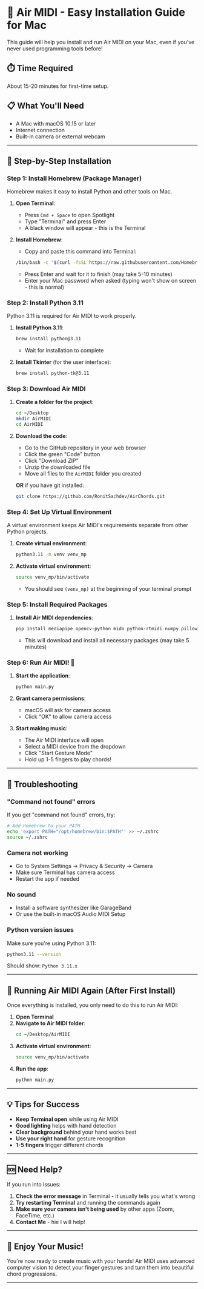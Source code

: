 # 🎹 Air MIDI - Easy Installation Guide for Mac

This guide will help you install and run Air MIDI on your Mac, even if you've never used programming tools before!

## ⏱️ Time Required
About 15-20 minutes for first-time setup.

## 📋 What You'll Need
- A Mac with macOS 10.15 or later
- Internet connection
- Built-in camera or external webcam

---

## 🚀 Step-by-Step Installation

### Step 1: Install Homebrew (Package Manager)

Homebrew makes it easy to install Python and other tools on Mac.

1. **Open Terminal**:
   - Press `Cmd + Space` to open Spotlight
   - Type "Terminal" and press Enter
   - A black window will appear - this is the Terminal

2. **Install Homebrew**:
   - Copy and paste this command into Terminal:
   ```bash
   /bin/bash -c "$(curl -fsSL https://raw.githubusercontent.com/Homebrew/install/HEAD/install.sh)"
   ```
   - Press Enter and wait for it to finish (may take 5-10 minutes)
   - Enter your Mac password when asked (typing won't show on screen - this is normal)

### Step 2: Install Python 3.11

Python 3.11 is required for Air MIDI to work properly.

1. **Install Python 3.11**:
   ```bash
   brew install python@3.11
   ```
   - Wait for installation to complete

2. **Install Tkinter** (for the user interface):
   ```bash
   brew install python-tk@3.11
   ```

### Step 3: Download Air MIDI

1. **Create a folder for the project**:
   ```bash
   cd ~/Desktop
   mkdir AirMIDI
   cd AirMIDI
   ```

2. **Download the code**:
   - Go to the GitHub repository in your web browser
   - Click the green "Code" button
   - Click "Download ZIP"
   - Unzip the downloaded file
   - Move all files to the `AirMIDI` folder you created

   **OR** if you have git installed:
   ```bash
   git clone https://github.com/RonitSachdev/AirChords.git
   ```

### Step 4: Set Up Virtual Environment

A virtual environment keeps Air MIDI's requirements separate from other Python projects.

1. **Create virtual environment**:
   ```bash
   python3.11 -m venv venv_mp
   ```

2. **Activate virtual environment**:
   ```bash
   source venv_mp/bin/activate
   ```
   - You should see `(venv_mp)` at the beginning of your terminal prompt

### Step 5: Install Required Packages

1. **Install Air MIDI dependencies**:
   ```bash
   pip install mediapipe opencv-python mido python-rtmidi numpy pillow
   ```
   - This will download and install all necessary packages (may take 5 minutes)

### Step 6: Run Air MIDI! 🎉

1. **Start the application**:
   ```bash
   python main.py
   ```

2. **Grant camera permissions**:
   - macOS will ask for camera access
   - Click "OK" to allow camera access

3. **Start making music**:
   - The Air MIDI interface will open
   - Select a MIDI device from the dropdown
   - Click "Start Gesture Mode"
   - Hold up 1-5 fingers to play chords!

---

## 🔧 Troubleshooting

### "Command not found" errors
If you get "command not found" errors, try:
```bash
# Add Homebrew to your PATH
echo 'export PATH="/opt/homebrew/bin:$PATH"' >> ~/.zshrc
source ~/.zshrc
```

### Camera not working
- Go to System Settings → Privacy & Security → Camera
- Make sure Terminal has camera access
- Restart the app if needed

### No sound
- Install a software synthesizer like GarageBand
- Or use the built-in macOS Audio MIDI Setup

### Python version issues
Make sure you're using Python 3.11:
```bash
python3.11 --version
```
Should show: `Python 3.11.x`

---

## 🎯 Running Air MIDI Again (After First Install)

Once everything is installed, you only need to do this to run Air MIDI:

1. **Open Terminal**
2. **Navigate to Air MIDI folder**:
   ```bash
   cd ~/Desktop/AirMIDI
   ```
3. **Activate virtual environment**:
   ```bash
   source venv_mp/bin/activate
   ```
4. **Run the app**:
   ```bash
   python main.py
   ```

---

## 💡 Tips for Success

- **Keep Terminal open** while using Air MIDI
- **Good lighting** helps with hand detection
- **Clear background** behind your hand works best
- **Use your right hand** for gesture recognition
- **1-5 fingers** trigger different chords

---

## 🆘 Need Help?

If you run into issues:

1. **Check the error message** in Terminal - it usually tells you what's wrong
2. **Try restarting Terminal** and running the commands again
3. **Make sure your camera isn't being used** by other apps (Zoom, FaceTime, etc.)
4. **Contact Me** - hie I will help!

---

## 🎵 Enjoy Your Music!

You're now ready to create music with your hands! Air MIDI uses advanced computer vision to detect your finger gestures and turn them into beautiful chord progressions.

---
